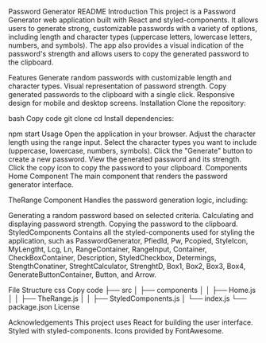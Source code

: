 Password Generator README
Introduction
This project is a Password Generator web application built with React and styled-components. It allows users to generate strong, customizable passwords with a variety of options, including length and character types (uppercase letters, lowercase letters, numbers, and symbols). The app also provides a visual indication of the password's strength and allows users to copy the generated password to the clipboard.

Features
Generate random passwords with customizable length and character types.
Visual representation of password strength.
Copy generated passwords to the clipboard with a single click.
Responsive design for mobile and desktop screens.
Installation
Clone the repository:

bash
Copy code
git clone <repository-url>
cd <repository-directory>
Install dependencies:


npm start
Usage
Open the application in your browser.
Adjust the character length using the range input.
Select the character types you want to include (uppercase, lowercase, numbers, symbols).
Click the "Generate" button to create a new password.
View the generated password and its strength.
Click the copy icon to copy the password to your clipboard.
Components
Home Component
The main component that renders the password generator interface.

TheRange Component
Handles the password generation logic, including:

Generating a random password based on selected criteria.
Calculating and displaying password strength.
Copying the password to the clipboard.
StyledComponents
Contains all the styled-components used for styling the application, such as PasswordGenerator, Pfiedld, Pw, Pcopied, StyleIcon, MyLengtht, Lcg, Ln, RangeContainer, RangeInput, Container, CheckBoxContainer, Description, StyledCheckbox, Determings, StengthConatiner, StreghtCalculator, StrenghtD, Box1, Box2, Box3, Box4, GenerateButtonContainer, Button, and Arrow.

File Structure
css
Copy code
├── src
│   ├── components
│   │   ├── Home.js
│   │   ├── TheRange.js
│   │   ├── StyledComponents.js
│   └── index.js
└── package.json
License


Acknowledgements
This project uses React for building the user interface.
Styled with styled-components.
Icons provided by FontAwesome.